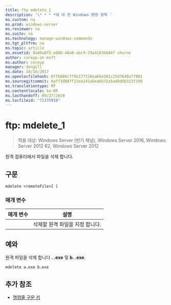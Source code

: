 ```yaml
---
title: ftp mdelete_1
description: '\* * * *에 대 한 Windows 명령 항목 '
ms.custom: na
ms.prod: windows-server
ms.reviewer: na
ms.suite: na
ms.technology: manage-windows-commands
ms.tgt_pltfrm: na
ms.topic: article
ms.assetid: 8a80a8f5-e880-40a8-abc9-29a41836844f vhorne
author: coreyp-at-msft
ms.author: coreyp
manager: dongill
ms.date: 10/16/2017
ms.openlocfilehash: 6ffbb06cff9e177316ea60e281c25d7640a7f981
ms.sourcegitcommit: 6aff3d88ff22ea141a6ea6572a5ad8dd6321f199
ms.translationtype: MT
ms.contentlocale: ko-KR
ms.lasthandoff: 09/27/2019
ms.locfileid: "71375918"
---
```

# <a name="ftp-mdelete_1"></a>ftp: mdelete_1

>적용 대상: Windows Server (반기 채널), Windows Server 2016, Windows Server 2012 R2, Windows Server 2012

원격 컴퓨터에서 파일을 삭제 합니다.   
## <a name="syntax"></a>구문  
```  
mdelete <remoteFile>[ ]  
```  
### <a name="parameters"></a>매개 변수  

|  매개 변수   |             설명              |
|--------------|--------------------------------------|
| <remoteFile> | 삭제할 원격 파일을 지정 합니다. |

## <a name="BKMK_Examples"></a>예와  
원격 파일을 삭제 합니다 **. .exe** 및 **b. .exe**.  
```  
mdelete a.exe b.exe  
```  
## <a name="additional-references"></a>추가 참조  
-   [명령줄 구문 키](command-line-syntax-key.md)  
